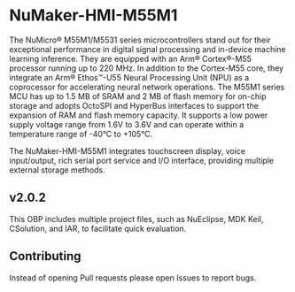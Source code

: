 # NuMaker-HMI-M55M1

The NuMicro® M55M1/M5531 series microcontrollers stand out for their exceptional performance in digital signal processing
 and in-device machine learning inference. They are equipped with an Arm® Cortex®-M55 processor running up to 220 MHz.
In addition to the Cortex-M55 core, they integrate an Arm® Ethos™-U55 Neural Processing Unit (NPU) as a coprocessor for
accelerating neural network operations. The M55M1 series MCU has up to 1.5 MB of SRAM and 2 MB of flash memory for on-chip
storage and adopts OctoSPI and HyperBus interfaces to support the expansion of RAM and flash memory capacity.
It supports a low power supply voltage range from 1.6V to 3.6V and can operate within a temperature range of -40°C to +105°C.

The NuMaker-HMI-M55M1 integrates touchscreen display, voice input/output, rich serial port service and I/O interface, providing multiple external storage methods.

## v2.0.2

This OBP includes multiple project files, such as NuEclipse, MDK Keil, CSolution, and IAR, to facilitate quick evaluation.

## Contributing

Instead of opening Pull requests please open Issues to report bugs.
